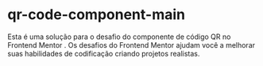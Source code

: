 # qr-code-component-main
 Esta é uma solução para o desafio do componente de código QR no Frontend Mentor . Os desafios do Frontend Mentor ajudam você a melhorar suas habilidades de codificação criando projetos realistas.
